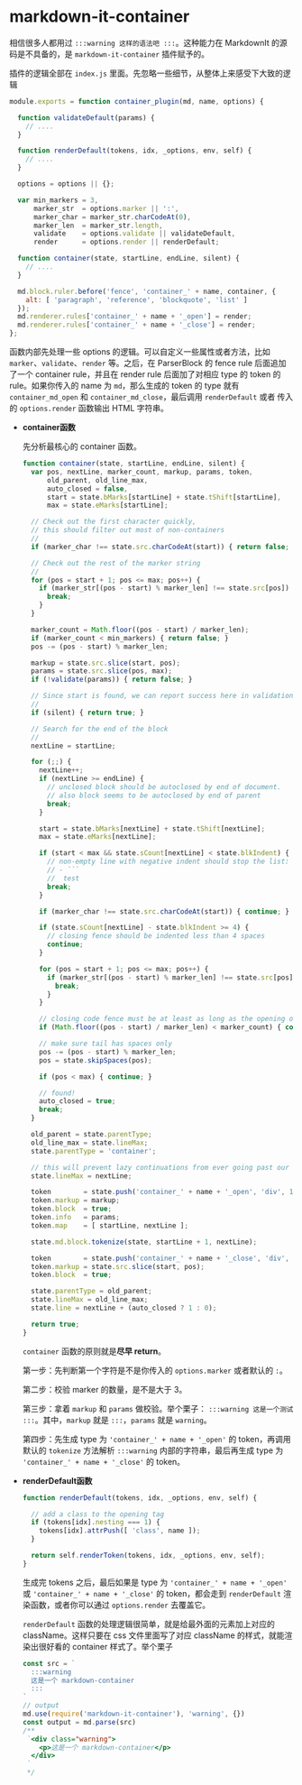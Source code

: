 # markdown-it-container

相信很多人都用过 `:::warning 这样的语法吧 :::`。这种能力在 MarkdownIt 的源码是不具备的，是 `markdown-it-container` 插件赋予的。

插件的逻辑全部在 `index.js` 里面。先忽略一些细节，从整体上来感受下大致的逻辑

```js
module.exports = function container_plugin(md, name, options) {

  function validateDefault(params) {
    // ....
  }

  function renderDefault(tokens, idx, _options, env, self) {
    // ....
  }

  options = options || {};

  var min_markers = 3,
      marker_str  = options.marker || ':',
      marker_char = marker_str.charCodeAt(0),
      marker_len  = marker_str.length,
      validate    = options.validate || validateDefault,
      render      = options.render || renderDefault;

  function container(state, startLine, endLine, silent) {
    // ....
  }

  md.block.ruler.before('fence', 'container_' + name, container, {
    alt: [ 'paragraph', 'reference', 'blockquote', 'list' ]
  });
  md.renderer.rules['container_' + name + '_open'] = render;
  md.renderer.rules['container_' + name + '_close'] = render;
};
```

函数内部先处理一些 options 的逻辑。可以自定义一些属性或者方法，比如 `marker`、`validate`、`render` 等。之后，在 ParserBlock 的 fence rule 后面追加了一个 container rule，并且在 render rule 后面加了对相应 type 的 token 的 rule。如果你传入的 name 为 `md`，那么生成的 token 的 type 就有 `container_md_open` 和 `container_md_close`，最后调用 `renderDefault` 或者 传入的 `options.render` 函数输出 HTML 字符串。

- **container函数**

  先分析最核心的 container 函数。

  ```js
  function container(state, startLine, endLine, silent) {
    var pos, nextLine, marker_count, markup, params, token,
        old_parent, old_line_max,
        auto_closed = false,
        start = state.bMarks[startLine] + state.tShift[startLine],
        max = state.eMarks[startLine];

    // Check out the first character quickly,
    // this should filter out most of non-containers
    //
    if (marker_char !== state.src.charCodeAt(start)) { return false; }

    // Check out the rest of the marker string
    //
    for (pos = start + 1; pos <= max; pos++) {
      if (marker_str[(pos - start) % marker_len] !== state.src[pos]) {
        break;
      }
    }

    marker_count = Math.floor((pos - start) / marker_len);
    if (marker_count < min_markers) { return false; }
    pos -= (pos - start) % marker_len;

    markup = state.src.slice(start, pos);
    params = state.src.slice(pos, max);
    if (!validate(params)) { return false; }

    // Since start is found, we can report success here in validation mode
    //
    if (silent) { return true; }

    // Search for the end of the block
    //
    nextLine = startLine;

    for (;;) {
      nextLine++;
      if (nextLine >= endLine) {
        // unclosed block should be autoclosed by end of document.
        // also block seems to be autoclosed by end of parent
        break;
      }

      start = state.bMarks[nextLine] + state.tShift[nextLine];
      max = state.eMarks[nextLine];

      if (start < max && state.sCount[nextLine] < state.blkIndent) {
        // non-empty line with negative indent should stop the list:
        // - ```
        //  test
        break;
      }

      if (marker_char !== state.src.charCodeAt(start)) { continue; }

      if (state.sCount[nextLine] - state.blkIndent >= 4) {
        // closing fence should be indented less than 4 spaces
        continue;
      }

      for (pos = start + 1; pos <= max; pos++) {
        if (marker_str[(pos - start) % marker_len] !== state.src[pos]) {
          break;
        }
      }

      // closing code fence must be at least as long as the opening one
      if (Math.floor((pos - start) / marker_len) < marker_count) { continue; }

      // make sure tail has spaces only
      pos -= (pos - start) % marker_len;
      pos = state.skipSpaces(pos);

      if (pos < max) { continue; }

      // found!
      auto_closed = true;
      break;
    }

    old_parent = state.parentType;
    old_line_max = state.lineMax;
    state.parentType = 'container';

    // this will prevent lazy continuations from ever going past our end marker
    state.lineMax = nextLine;

    token        = state.push('container_' + name + '_open', 'div', 1);
    token.markup = markup;
    token.block  = true;
    token.info   = params;
    token.map    = [ startLine, nextLine ];

    state.md.block.tokenize(state, startLine + 1, nextLine);

    token        = state.push('container_' + name + '_close', 'div', -1);
    token.markup = state.src.slice(start, pos);
    token.block  = true;

    state.parentType = old_parent;
    state.lineMax = old_line_max;
    state.line = nextLine + (auto_closed ? 1 : 0);

    return true;
  }
  ```

  `container` 函数的原则就是**尽早 return**。

  第一步：先判断第一个字符是不是你传入的 `options.marker` 或者默认的 `:`。

  第二步：校验 marker 的数量，是不是大于 3。

  第三步：拿着 `markup` 和 `params` 做校验。举个栗子： `:::warning 这是一个测试 :::`。其中，`markup` 就是 `:::`，`params` 就是 `warning`。

  第四步：先生成 type 为 `'container_' + name + '_open'` 的 token，再调用默认的 `tokenize` 方法解析 `:::warning` 内部的字符串，最后再生成 type 为 `'container_' + name + '_close'` 的 token。

- **renderDefault函数**

  ```js
  function renderDefault(tokens, idx, _options, env, self) {

    // add a class to the opening tag
    if (tokens[idx].nesting === 1) {
      tokens[idx].attrPush([ 'class', name ]);
    }

    return self.renderToken(tokens, idx, _options, env, self);
  }
  ```

  生成完 tokens 之后，最后如果是 type 为 `'container_' + name + '_open'` 或 `'container_' + name + '_close'` 的 token，都会走到 `renderDefault` 渲染函数，或者你可以通过 `options.render` 去覆盖它。

  `renderDefault` 函数的处理逻辑很简单，就是给最外面的元素加上对应的 className。这样只要在 css 文件里面写了对应 className 的样式，就能渲染出很好看的 container 样式了。举个栗子

  ```js
  const src = `
    :::warning
    这是一个 markdown-container
    :::
  `
  // output
  md.use(require('markdown-it-container'), 'warning', {})
  const output = md.parse(src)
  /**
   `<div class="warning">
      <p>这是一个 markdown-container</p>
    </div>
   `
   */
  ```